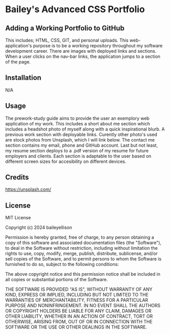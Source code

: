 #  Bailey's Advanced CSS Portfolio

## Adding a Working Portfolio to GitHub

This includes; HTML, CSS, GIT, and personal uploads. This web-application's purpose is to be a working repository throughout my software development career. There are images with deployed links and sections. When a user clicks on the nav-bar links, the application jumps to a section of the page.

## Installation

N/A

## Usage

The prework-study guide aims to provide the user an exemplory web application of my work. This includes a short about me section which includes a headshot photo of myself along with a quick inspirational blurb. A previous work section with deployable links. Curently other photo's used are stock photos from Unsplash, which I will link below. The contact me section contains my email, phone and GitHub account. Last but not least, my resume section deploys to a .pdf version of my resume for future employers and clients. Each section is adaptable to the user based on different screen sizes for accesibility on different devices. 

## Credits

https://unsplash.com/

## License

MIT License

Copyright (c) 2024 baileyellison

Permission is hereby granted, free of charge, to any person obtaining a copy
of this software and associated documentation files (the "Software"), to deal
in the Software without restriction, including without limitation the rights
to use, copy, modify, merge, publish, distribute, sublicense, and/or sell
copies of the Software, and to permit persons to whom the Software is
furnished to do so, subject to the following conditions:

The above copyright notice and this permission notice shall be included in all
copies or substantial portions of the Software.

THE SOFTWARE IS PROVIDED "AS IS", WITHOUT WARRANTY OF ANY KIND, EXPRESS OR
IMPLIED, INCLUDING BUT NOT LIMITED TO THE WARRANTIES OF MERCHANTABILITY,
FITNESS FOR A PARTICULAR PURPOSE AND NONINFRINGEMENT. IN NO EVENT SHALL THE
AUTHORS OR COPYRIGHT HOLDERS BE LIABLE FOR ANY CLAIM, DAMAGES OR OTHER
LIABILITY, WHETHER IN AN ACTION OF CONTRACT, TORT OR OTHERWISE, ARISING FROM,
OUT OF OR IN CONNECTION WITH THE SOFTWARE OR THE USE OR OTHER DEALINGS IN THE
SOFTWARE.
